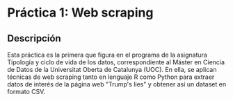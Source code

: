 # Práctica 1: Web scraping
## Descripción
Esta práctica es la primera que figura en el programa de la asignatura Tipología y ciclo de vida de los datos, correspondiente al Máster en Ciencia de Datos de la Universitat Oberta de Catalunya (UOC). En ella, se aplican técnicas de web scraping tanto en lenguaje R como Python para extraer datos de interés de la página web "Trump's lies" y obtener así un dataset en formato CSV.
